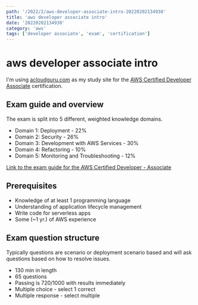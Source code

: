```yaml
---
path: '/2022/2/aws-developer-associate-intro-20220202134930'
title: 'aws developer associate intro'
date: '20220202134930'
category: 'aws'
tags: ['developer associate', 'exam', 'certification']
---
```


# aws developer associate intro
I'm using [acloudguru.com](https://acloudguru.com/) as my study site for
the [AWS Certified Developer Associate](https://aws.amazon.com/certification/certified-developer-associate/)
certification.

## Exam guide and overview
The exam is split into 5 different, weighted knowledge domains.

* Domain 1: Deployment - 22%
* Domain 2: Security - 26%
* Domain 3: Development with AWS Services - 30%
* Domain 4: Refactoring - 10%
* Domain 5: Monitoring and Troubleshooting - 12%

[Link to the exam guide for the AWS Certified Developer - Associate](https://d1.awsstatic.com/training-and-certification/docs-dev-associate/AWS-Certified-Developer-Associate_Exam-Guide.pdf)

## Prerequisites
* Knowledge of at least 1 programming language
* Understanding of application lifecycle management
* Write code for serverless apps
* Some (~1 yr.) of AWS experience

## Exam question structure
Typically questions are scenario or deployment scenario based and will ask questions
based on how to resolve issues.
* 130 min in length
* 65 questions
* Passing is 720/1000 with results immediately
* Multiple choice - select 1 correct
* Multiple response - select multiple

